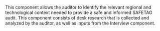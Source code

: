 This component allows the auditor to identify the relevant regional and technological context needed to provide a safe and informed SAFETAG audit. This component consists of desk research that is collected and analyzed by the auditor, as well as inputs from the Interview component.
